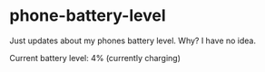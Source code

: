 # phone-battery-level
Just updates about my phones battery level. Why? I have no idea.

Current battery level: 4% (currently charging)
